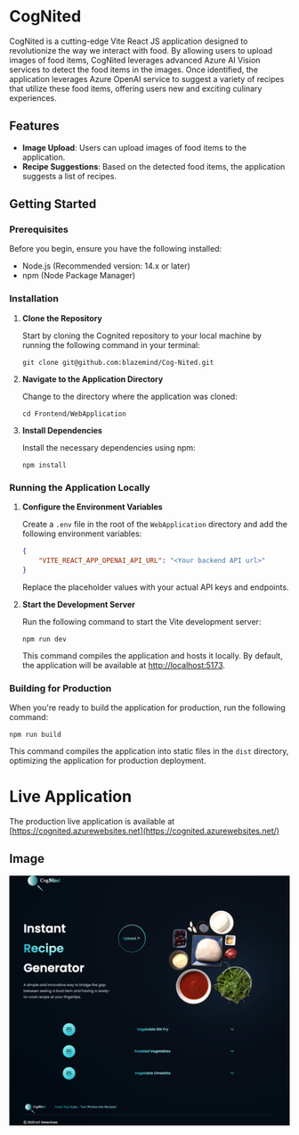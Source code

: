 # CogNited

CogNited is a cutting-edge Vite React JS application designed to revolutionize the way we interact with food. By allowing users to upload images of food items, CogNited leverages advanced Azure AI Vision services to detect the food items in the images. Once identified, the application leverages Azure OpenAI service to suggest a variety of recipes that utilize these food items, offering users new and exciting culinary experiences.

## Features

- **Image Upload**: Users can upload images of food items to the application.
- **Recipe Suggestions**: Based on the detected food items, the application suggests a list of recipes.

## Getting Started

### Prerequisites

Before you begin, ensure you have the following installed:
- Node.js (Recommended version: 14.x or later)
- npm (Node Package Manager)

### Installation

1. **Clone the Repository**

    Start by cloning the Cognited repository to your local machine by running the following command in your terminal:

    ```
    git clone git@github.com:blazemind/Cog-Nited.git
    ```

2. **Navigate to the Application Directory**

    Change to the directory where the application was cloned:

    ```
    cd Frontend/WebApplication
    ```

3. **Install Dependencies**

    Install the necessary dependencies using npm:

    ```
    npm install
    ```

### Running the Application Locally

1. **Configure the Environment Variables**

    Create a `.env` file in the root of the `WebApplication` directory and add the following environment variables:

    ```json
    {
        "VITE_REACT_APP_OPENAI_API_URL": "<Your backend API url>"
    }
    ```
    
    Replace the placeholder values with your actual API keys and endpoints.

    

2. **Start the Development Server**

    Run the following command to start the Vite development server:

    ```
    npm run dev
    ```

    This command compiles the application and hosts it locally. By default, the application will be available at [http://localhost:5173](http://localhost:5173).

### Building for Production

When you're ready to build the application for production, run the following command:

```
npm run build
```

This command compiles the application into static files in the `dist` directory, optimizing the application for production deployment.

# Live Application
The production live application is available at [https://cognited.azurewebsites.net](https://cognited.azurewebsites.net/)

## Image
![CogNited](../Resources/WebApplication.png)